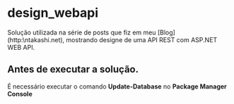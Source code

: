 # design_webapi

Solução utilizada na série de posts que fiz em meu [Blog] (http:\\ntakashi.net), mostrando designe de uma API REST com ASP.NET WEB API.

## Antes de executar a solução.

É necessário executar o comando **Update-Database** no **Package Manager Console**
